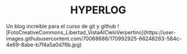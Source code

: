 <h1 align="center"> HYPERLOG </h1>
Un blog increible para el curso de git y github
![FotoCreativeCommons_Libertad_VistaAlCieloVerpertino](https://user-images.githubusercontent.com/70068686/170992925-66248263-584c-4e69-8abe-b7f4a5a0d76b.jpg)
